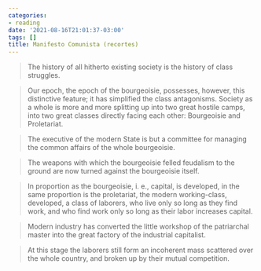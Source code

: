 ```yaml
---
categories:
- reading
date: '2021-08-16T21:01:37-03:00'
tags: []
title: Manifesto Comunista (recortes)
---
```


> The history of all hitherto existing society is the history of class struggles. 

> Our epoch, the epoch of the bourgeoisie, possesses, however, this distinctive feature; it has simplified the class antagonisms. Society as a whole is more and more splitting up into two great hostile camps, into two great classes directly facing each other: Bourgeoisie and Proletariat. 

> The executive of the modern State is but a committee for managing the common affairs of the whole bourgeoisie. 

> The weapons with which the bourgeoisie felled feudalism to the ground are now turned against the bourgeoisie itself. 

> In proportion as the bourgeoisie, i. e., capital, is developed, in the same proportion is the proletariat, the modern working-class, developed, a class of laborers, who live only so long as they find work, and who find work only so long as their labor increases capital. 

> Modern industry has converted the little workshop of the patriarchal master into the great factory of the industrial capitalist. 

> At this stage the laborers still form an incoherent mass scattered over the whole country, and broken up by their mutual competition.